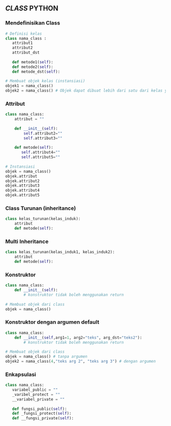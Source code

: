 ## _CLASS_ PYTHON ##

### Mendefinisikan Class ###
```python
# Definisi kelas
class nama_class :
   attribut1
   attribut2
   attribut_dst
   
   def metode1(self):
   def metode2(self):
   def metode_dst(self):
   
# Membuat objek kelas (instansiasi)
objek1 = nama_class()
objek2 = nama_class() # Objek dapat dibuat lebih dari satu dari kelas yang sama
```

### Attribut ###
```python
class nama_class:
    attribut = ""
    
    def __init__(self):
        self.attribut2=""
        self.attribut3=""
        
    def metode(self):
       self.attribut4=""
       self.attribut5=""
       
# Instansiasi
objek = nama_class()
objek.attribut
objek.attribut2
objek.attribut3
objek.attribut4
objek.attribut5
```

### Class Turunan (inheritance) ###
```python
class kelas_turunan(kelas_induk):
    attribut
    def metode(self):
```

### Multi Inheritance ###
```python
class kelas_turunan(kelas_induk1, kelas_induk2):
    attribut
    def metode(self):
```

### Konstruktor ###
```python
class nama_class:
    def __init__(self):
        # konstruktor tidak boleh menggunakan return
        
# Membuat objek dari class
objek = nama_class()
```

### Konstruktor dengan argumen default ###
```python
class nama_class:
    def __init__(self,arg1=1, arg2="teks", arg_dst="teks2"):
        # konstruktor tidak boleh menggunakan return
        
# Membuat objek dari class
objek = nama_class() # tanpa argumen
objek2 = nama_class(4,"teks arg 2", "teks arg 3") # dengan argumen
```
### Enkapsulasi ###
```python
class nama_class:
   variabel_public = ""
   _varibel_protect = ""
   __variabel_private = ""
   
   def fungsi_public(self):
   def _fungsi_protect(self):
   def __fungsi_private(self):
   
```    
